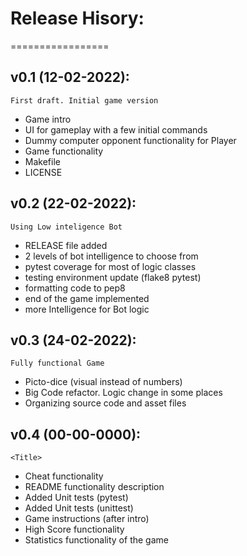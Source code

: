 # Release Hisory:
=================

v0.1 (12-02-2022):
------------------
    First draft. Initial game version

- Game intro
- UI for gameplay with a few initial commands
- Dummy computer opponent functionality for Player
- Game functionality
- Makefile
- LICENSE


v0.2 (22-02-2022):
------------------
    Using Low inteligence Bot

- RELEASE file added
- 2 levels of bot intelligence to choose from
- pytest coverage for most of logic classes
- testing environment update (flake8 pytest)
- formatting code to pep8
- end of the game implemented
- more Intelligence for Bot logic


v0.3 (24-02-2022):
------------------
    Fully functional Game

- Picto-dice (visual instead of numbers)
- Big Code refactor. Logic change in some places
- Organizing source code and asset files


v0.4 (00-00-0000):
------------------
    <Title>

- Cheat functionality
- README functionality description
- Added Unit tests (pytest)
- Added Unit tests (unittest)
- Game instructions (after intro)
- High Score functionality
- Statistics functionality of the game
